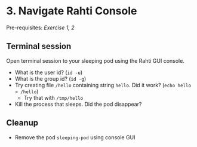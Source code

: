 # 3. Navigate Rahti Console

Pre-requisites: *Exercise 1, 2*

## Terminal session

Open terminal session to your sleeping pod using the Rahti GUI console.

* What is the user id? (`id -u`)
* What is the group id? (`id -g`)
* Try creating file `/hello` containing string `hello`. Did it work? (`echo hello > /hello`)
   * Try that with `/tmp/hello`
* Kill the process that sleeps. Did the pod disappear?

## Cleanup

* Remove the pod `sleeping-pod` using console GUI

